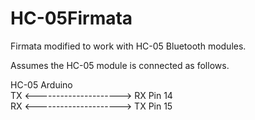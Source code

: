 # HC-05Firmata
Firmata modified to work with HC-05 Bluetooth modules.

Assumes the HC-05 module is connected as follows.

HC-05                      Arduino<br>
TX <---------------------> RX Pin 14<br>
RX <---------------------> TX Pin 15<br>
